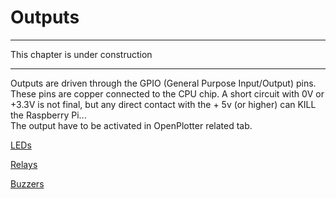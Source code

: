 # Outputs

---

This chapter is under construction

---

Outputs are driven through the GPIO \(General Purpose Input/Output\) pins. These pins are copper connected to the CPU chip. A short circuit with 0V or +3.3V is not final, but any direct contact with the + 5v \(or higher\) can KILL the Raspberry Pi...   
The output have to be activated in OpenPlotter related tab.

[LEDs](/en/leds.md)

[Relays](/en/relays.md)

[Buzzers](/en/buzzers.md)

